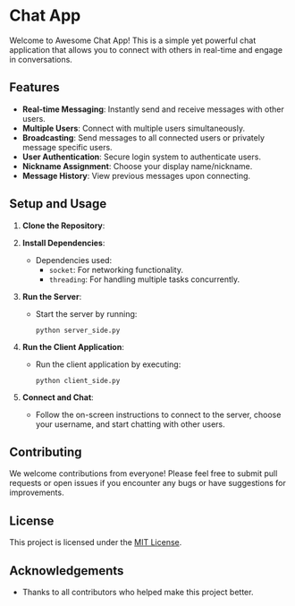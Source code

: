 # Chat App

Welcome to Awesome Chat App! This is a simple yet powerful chat application that allows you to connect with others in real-time and engage in conversations.

## Features

- **Real-time Messaging**: Instantly send and receive messages with other users.
- **Multiple Users**: Connect with multiple users simultaneously.
- **Broadcasting**: Send messages to all connected users or privately message specific users.
- **User Authentication**: Secure login system to authenticate users.
- **Nickname Assignment**: Choose your display name/nickname.
- **Message History**: View previous messages upon connecting.

## Setup and Usage

1. **Clone the Repository**:

2. **Install Dependencies**:
    - Dependencies used:
        - `socket`: For networking functionality.
        - `threading`: For handling multiple tasks concurrently.
3. **Run the Server**:
    - Start the server by running:
        ```
        python server_side.py
        ```

4. **Run the Client Application**:
    - Run the client application by executing:
        ```
        python client_side.py
        ```

5. **Connect and Chat**:
    - Follow the on-screen instructions to connect to the server, choose your username, and start chatting with other users.

## Contributing

We welcome contributions from everyone! Please feel free to submit pull requests or open issues if you encounter any bugs or have suggestions for improvements.

## License

This project is licensed under the [MIT License](LICENSE).

## Acknowledgements

- Thanks to all contributors who helped make this project better.

